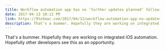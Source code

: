 ```yaml
---
title: Workflow automation app has no ‘further updates planned’ following Apple acquisition – 9to5Mac
date: 2017-04-13 10:13 PM
link: https://9to5mac.com/2017/04/13/workflow-automation-app-no-updates-planned-apple-acquisition/amp/
description: That's a bummer. Hopefully they are working on integrated iOS automation. Hopefully other developers see this as an opportunity. 
---
```



That's a bummer. Hopefully they are working on integrated iOS automation. Hopefully other developers see this as an opportunity.
